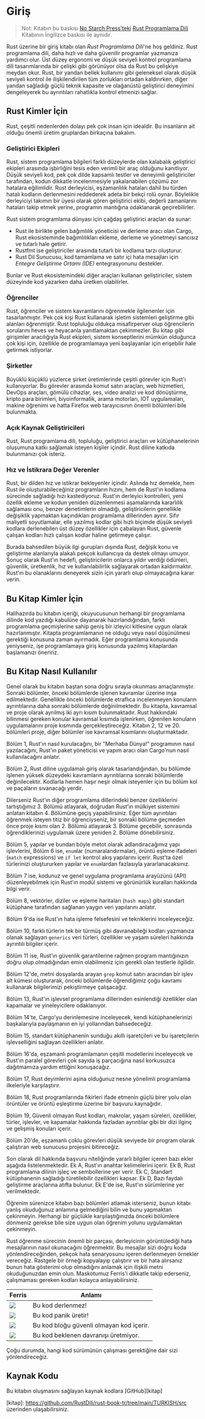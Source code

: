 # Giriş
> Not: Kitabın bu baskısı [No Starch Press'teki][nsp] [Rust Programlama Dili][nsprust] Kitabının İngilizce baskısı ile aynıdır.

[nsprust]: https://nostarch.com/rust
[nsp]: https://nostarch.com/

Rust üzerine bir giriş kitabı olan *Rust Programlama Dili*'ne hoş geldiniz. Rust programlama dili, daha hızlı ve daha güvenilir programlar yazmanıza yardımcı olur. Üst düzey ergonomi ve düşük seviyeli kontrol programlama dili tasarımlarında bir çelişki gibi görünüyor olsa da Rust bu çelişkiye meydan okur. Rust, bir yandan bellek kullanımı gibi geleneksel olarak düşük seviyeli kontrol ile ilişkilendirilen tüm zorlukları ortadan kaldırırken, diğer yandan sağladığı güçlü teknik kapasite ve olağanüstü geliştirici deneyimini dengeleyerek bu ayrıntıları rahatlıkla kontrol etmenizi sağlar.


## Rust Kimler İçin

Rust, çeşitli nedenlerden dolayı pek çok insan için idealdir. Bu insanların ait olduğu önemli üretim gruplardan birkaçına bakalım.

### Geliştirici Ekipleri

Rust, sistem programlama bilgileri farklı düzeylerde olan kalabalık geliştirici ekipleri arasında işbirliğini tesis eden verimli bir araç olduğunu kanıtlıyor. Düşük seviyeli kod, pek çok dilde kapsamlı testler ve deneyimli geliştiriciler tarafından, kodun dikkatle incelenmesiyle yakalanabilen çözümü zor hatalara eğilimlidir. Rust derleyicisi, eşzamanlılık hataları dahil bu türden hatalı kodların derlenmesini reddederek adeta bir bekçi rolü oynar. Böylelikle derleyiciyi takımın bir üyesi olarak gören geliştirici ekibi, değerli zamanlarını hataları takip etmek yerine, programın mantığına odaklanarak geçirebilirler.

Rust sistem programlama dünyası için çağdaş geliştirici araçları da sunar:

* Rust ile birlikte gelen bağımlılık yöneticisi ve derleme aracı olan Cargo, Rust ekosisteminde bağımlılıkları ekleme, derleme ve yönetmeyi sancısız ve tutarlı hale getirir.
* Rustfmt ise geliştiriciler arasında tutarlı bir kodlama tarzı oluşturur.
* Rust Dil Sunucusu, kod tamamlama ve satır içi hata mesajları için *Entegre Geliştirme Ortamı (IDE)*  entegrasyonunu destekler.

Bunlar ve Rust ekosistemindeki diğer araçları kullanan geliştiriciler, sistem düzeyinde kod yazarken daha üretken olabilirler.

### Öğrenciler

Rust, öğrenciler ve sistem kavramlarını öğrenmekle ilgilenenler için tasarlanmıştır. Pek çok kişi Rust kullanarak işletim sistemleri geliştirme gibi alanları öğrenmiştir. Rust topluluğu oldukça misafirperver olup öğrencilerin sorularını heves ve heyacanla yanıtlamaktan çekinmezler. Bu kitap gibi girişimler aracılığıyla Rust ekipleri, sistem konseptlerini mümkün olduğunca çok kişi için, özellikle de programlamaya yeni başlayanlar için erişebilir hale getirmek istiyorlar.

### Şirketler

Büyüklü küçüklü yüzlerce şirket üretimlerinde çeşitli görevler için Rust'ı kullanıyorlar. Bu görevler arasında komut satırı araçları, web hizmetleri, DevOps araçları, gömülü cihazlar, ses, video analizi ve kod dönüştürme, kripto para birimleri, biyoinformatik, arama motorları, IOT uygulamaları, makine öğrenimi ve hatta Firefox web tarayıcısının önemli bölümleri bile bulunmakta.

### Açık Kaynak Geliştiricileri

Rust, Rust programlama dili, topluluğu, geliştirici araçları ve kütüphanelerinin oluşumuna katkı sağlamak isteyen kişiler içindir. Rust diline katkıda bulunmanızı çok isteriz.

### Hız ve İstikrara Değer Verenler

Rust, bir dilden hız ve istikrar bekleyenler içindir.
Aslında hız demekle, hem Rust ile oluşturabileceğiniz programların hızını, hem de Rust'ın kodlama sürecinde sağladığı hızı kastediyoruz. Rust'ın derleyici kontrolleri, yeni özellik ekleme ve kodun yeniden düzenlenmesi aşamalarında kararlılık sağlaması onu, benzer denetimlerin olmadığı, geliştiricilerin genellikle değişiklik yapmaktan kaçındıkları programlama dillerinden ayırır. Sıfır maliyetli soyutlamalar, elle yazılmış kodlar gibi hızlı biçimde düşük seviyeli kodlara derlenebilen üst düzey özellikler için çabalayan Rust, güvenle çalışan kodları hızlı çalışan kodlar haline getirmeye çalışır.

Burada bahsedilen büyük ilgi gurupları dışında Rust, değişik konu ve geliştirme alanlarıyla alakalı pekçok kullanıcıya da destek olmayı umuyor. Sonuç olarak Rust'ın hedefi, geliştiricilerin onlarca yıldır verdiği ödünleri, güvenlik, üretkenlik, hız ve kullanılabilirlik sağlayarak ortadan kaldırmaktır. Rust'ın bu olanaklarını deneyerek sizin için yararlı olup olmayacağına karar verin.

## Bu Kitap Kimler İçin

Halihazırda bu kitabın içeriği, okuyucusunun herhangi bir programlama dilinde kod yazdığı kabulüne dayanarak hazırlandığından, farklı programlama geçmişlerine sahip geniş bir izleyici kitlesine uygun olarak hazırlanmıştır. Kitapta programlamanın ne olduğu veya nasıl düşünülmesi gerektiği konusuna zaman ayırmadık. Eğer programlama konusunda yeniyseniz, işe programlamaya giriş konusunda yazılmış kitaplardan başlamanızı öneririz.

## Bu Kitap Nasıl Kullanılır

Genel olarak bu kitabın baştan sona doğru sırayla okunması amaçlanmıştır. Sonraki bölümler, önceki bölümlerde işlenen kavramlar üzerine inşa edilmektedir. Genellikle önceki bölümlerde etraflıca incelenmeyen konuların ayrıntılarına daha sonraki bölümlerde değinilmektedir. Bu kitapta, kavramsal ve proje olarak ayrılmış iki ayrı kısım bulunmaktadır. Rust hakkındaki bilinmesi gereken konular kavramsal kısımda işlenirken, öğrenilen konuların uygulamalarını proje kısmında gerçekleştireceğiz. Kitabın 2, 12 ve 20. bölümleri proje, diğer bölümler ise kavramsal kısımlarını oluşturmaktadır. 

Bölüm 1, Rust'ın nasıl kurulacağını, bir "Merhaba Dünya!" programının nasıl yazılacağını, Rust'ın paket yöneticisi ve yapım aracı olan Cargo'nun nasıl kullanılacağını anlatır. 

Bölüm 2, Rust diline uygulamalı giriş olarak tasarlandığından, bu bölümde işlenen yüksek düzeydeki kavramların ayrıntılarına sonraki bölümlerde değinilecektir. Kodlarla hemen haşır neşir olmak isteyenler için bu bölüm kol ve paçaların sıvanacağı yerdir.

Dilerseniz Rust'ın diğer programlama dillerindeki benzer özelliklerini tartıştığımız 3. Bölümü atlayarak, doğrudan Rust'ın mülkiyet sistemini anlatan kitabın 4. Bölümüne geçiş yapabilirsiniz. Eğer tüm ayrıntıları öğrenmek isteyen titiz bir öğrenciyseniz, bir sonraki bölüme geçmeden önce proje kısmı olan 2. Bölümü  atlayarak 3. Bölüme geçebilir, sonrasında öğrendiklerinizi uygulamak üzere yeniden 2. Bölüme dönebilirsiniz.

Bölüm 5, yapılar ve bundan böyle metot olarak adlandıracağımız yapı işlevlerini, Bölüm 6 ise, `enum`lar (numaralandırmalar), örüntü eşleme ifadeleri (`match` expressions) ve `if let` kontrol akış yapılarını içerir. Rust'ta özel türlerinizi oluştururken yapılar ve `enum`lardan fazlasıyla yararlanacaksınız.

Bölüm 7 ise, kodunuz ve genel uygulama programlama arayüzünü (API) düzenleyebilmek için Rust'ın modül sistemi ve görünürlük kuralları hakkında bilgi verir. 

Bölüm 8, vektörler, diziler ve eşleme haritaları (`hash maps`) gibi standart kütüphane tarafından sağlanan yaygın veri yapılarını anlatır.

Bölüm 9'da ise Rust'ın hata işleme felsefesini ve tekniklerini inceleyeceğiz.

Bölüm 10, farklı türlerin tek bir türmüş gibi davranabileği kodları yazmanıza olanak sağlayan `generics` veri türleri, özellikler ve yaşam süreleri hakkında ayrıntılı bilgiler içerir.

Bölüm 11 ise, Rust'ın güvenlik garantilerine rağmen program mantığınızın doğru olup olmadığından emin olabilmeniz için gerekli olan testlerle ilgilidir.

Bölüm 12'de, metni dosyalarda arayan `grep` komut satırı aracından bir işlev alt kümesi oluşturarak, önceki bölümlerde öğrendiğimiz çoğu kavramı kullanarak bilgilerimizi pekiştirmeye çalışacağız.

Bölüm 13, Rust'ın işlevsel programlama dillerinden esinlendiği özellikler olan kapamalar ve yineleyicilere odaklanıyor. 

Bölüm 14'te, Cargo'yu derinlemesine inceleyecek, kendi kütüphanelerinizi başkalarıyla paylaşmanın en iyi yollarından bahsedeceğiz. 

Bölüm 15, standart kütüphanenin sunduğu akıllı işaretçileri ve bu işaretçilerin işlevselliğini sağlayan özellikleri anlatır.

Bölüm 16'da, eşzamanlı programlamanın çeşitli modellerini inceleyecek ve Rust'ın paralel görevleri çok sayıda iş parçacığına nasıl korkusuzca dağıtmamıza yardım ettiğini konuşacağız.

Bölüm 17, Rust deyimlerini aşina olduğunuz nesne yönelimli programlama ilkeleriyle karşılaştırır.

Bölüm 18, Rust programlarında fikirleri ifade etmenin güçlü birer yolu olan örüntüler ve örüntü eşleştirme üzerine bir başvuru kaynağıdır.

Bölüm 19, Güvenli olmayan Rust kodları, makrolar, yaşam süreleri, özellikler, türler, işlevler, ve kapamalar hakkında fazladan ayrıntılar gibi bir dizi ilginç ve gelişmiş konuları içerir.

Bölüm 20'de, eşzamanlı çoklu görevleri düşük seviyede bir program olarak çalıştıran web sunucusu projesini bitireceğiz.

Son olarak dil hakkında başvuru niteliğinde yararlı bilgiler içeren bazı ekler aşağıda listelenmektedir.
Ek A, Rust'ın anahtar kelimelerini içerir.
Ek B, Rust programlama dilinin işleç ve sembollerine yer verir.
Ek C, Standart kütüphanenin sağladığı türetilebilir özellikleri kapsar.
Ek D, Bazı faydalı geliştirme araçlarına atıfta bulunur.
Ek E'de ise, Rust'ın sürümlerine yer verilmektedir.

Öğrenim sürenizce kitabın bazı bölümleri atlamak isterseniz, bunun kitabı yanlış okuduğunuz anlamına gelmediğini bilin ve bunu yapmaktan çekinmeyin. Herhangi bir güçlükle karşılaştığınızda önceki bölümlere dönmeniz gerekse bile size uygun olan öğrenim yolunu uygulamaktan çekinmeyin.

Rust öğrenme sürecinin önemli bir parçası, derleyicinin görüntülediği hata mesajlarının nasıl okunacağını öğrenmektir. Bu mesajlar sizi doğru koda yönlendireceğinden, pekçok hata senaryosunu içeren derlenmeyen örnekler vereceğiz. Rastgele bir örneği kopyalayıp çalıştırır ve bir hata alırsanız bunun hata gösterimi olup olmadığını anlamak için ilişkili metni okuduğunuzdan emin olun. Maskotumuz Ferris'i dikkatle takip ederseniz, çalışmaması gereken kodları kolayca anlayabilirsiniz. 


| Ferris                                                                 | Anlamı                                          |
|------------------------------------------------------------------------|--------------------------------------------------|
| <img src="img/ferris/does_not_compile.svg" class="ferris-explain"/>    | Bu kod derlenmez!                      |
| <img src="img/ferris/panics.svg" class="ferris-explain"/>              | Bu kod panik üretir!                   |
| <img src="img/ferris/unsafe.svg" class="ferris-explain"/>              | Bu kod bloğu güvenli olmayan kod içerir.|
| <img src="img/ferris/not_desired_behavior.svg" class="ferris-explain"/>| Bu kod beklenen davranışı üretmiyor. |


Çoğu durumda, hangi kod sürümünün çalışması gerektiğine dair sizi yönlendireceğiz.

## Kaynak Kodu

Bu kitabın oluşmasını sağlayan kaynak kodlara [GitHub][kitap]

[kitap]: https://github.com/RustDili/rust-book-tr/tree/main/TURKISH/src üzerinden ulaşabilirsiniz.
